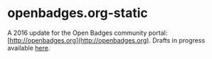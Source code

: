 # openbadges.org-static

A 2016 update for the Open Badges community portal: [http://openbadges.org](http://openbadges.org). Drafts in progress available [here](http://openbadges.github.io/openbadges.org-static).